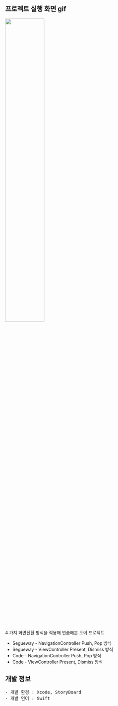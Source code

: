 ## 프로젝트 실행 화면 gif

<img src="https://user-images.githubusercontent.com/61315014/142718380-88ed6ece-277c-49a5-baad-6ac6075c13f4.gif" width="50%">

4 가지 화면전환 방식을 적용해 연습해본 토이 프로젝트

- Segueway - NavigationController Push, Pop 방식
- Segueway - ViewController Present, Dismiss 방식
- Code - NavigationController Push, Pop 방식
- Code - ViewController Present, Dismiss 방식


## 개발 정보
<pre>
- 개발 환경 : Xcode, StoryBoard
- 개발 언어 : Swift
</pre>
